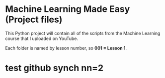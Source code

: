 # Machine Learning Made Easy (Project files)
This Python project will contain all of the scripts from the Machine Learning course that I uploaded on YouTube.

Each folder is named by lesson number, so **001 = Lesson 1**.
# test github synch nn=2